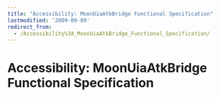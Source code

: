 ```yaml
---
title: "Accessibility: MoonUiaAtkBridge Functional Specification"
lastmodified: '2009-09-09'
redirect_from:
  - /Accessibility%3A_MoonUiaAtkBridge_Functional_Specification/
---
```


Accessibility: MoonUiaAtkBridge Functional Specification
========================================================



